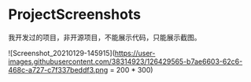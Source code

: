 # ProjectScreenshots
我开发过的项目，非开源项目，不能展示代码，只能展示截图。

![Screenshot_20210129-145915](https://user-images.githubusercontent.com/38314923/126429565-b7ae6603-62c6-468c-a727-c7f337beddf3.png = 200 * 300)
